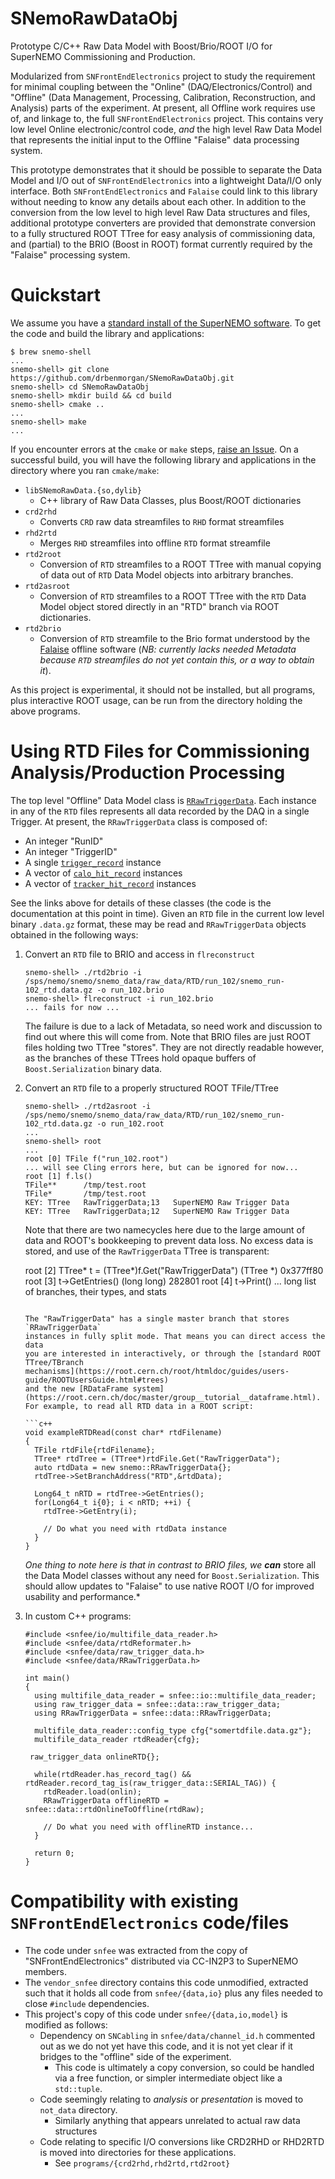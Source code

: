 # SNemoRawDataObj
Prototype C/C++ Raw Data Model with Boost/Brio/ROOT I/O for SuperNEMO
Commissioning and Production.

Modularized from `SNFrontEndElectronics` project to study the requirement
for minimal coupling between the "Online" (DAQ/Electronics/Control) and
"Offline" (Data Management, Processing, Calibration, Reconstruction, and Analysis)
parts of the experiment. At present, all Offline work requires use of, and linkage
to, the full `SNFrontEndElectronics` project. This contains very low level
Online electronic/control code, *and* the high level Raw Data Model
that represents the initial input to the Offline "Falaise" data processing
system.

This prototype demonstrates that it should be possible to separate the Data
Model and I/O out of `SNFrontEndElectronics` into a lightweight Data/I/O only
interface. Both `SNFrontEndElectronics` and `Falaise` could link to this library
without needing to know any details about each other. In addition to the conversion
from the low level to high level Raw Data structures and files, additional
prototype converters are provided that demonstrate conversion to a fully structured
ROOT TTree for easy analysis of commissioning data, and (partial) to the BRIO (Boost in ROOT)
format currently required by the "Falaise" processing system.

# Quickstart
We assume you have a [standard install of the SuperNEMO software](https://github.com/SuperNEMO-DBD/brew).
To get the code and build the library and applications:

``` console
$ brew snemo-shell
...
snemo-shell> git clone https://github.com/drbenmorgan/SNemoRawDataObj.git
snemo-shell> cd SNemoRawDataObj
snemo-shell> mkdir build && cd build
snemo-shell> cmake ..
...
snemo-shell> make
...
```

If you encounter errors at the `cmake` or `make` steps, [raise an Issue](https://github.com/drbenmorgan/SNemoRawDataObj.git/issues/new).
On a successful build, you will have the following library and applications in the
directory where you ran `cmake/make`:

- `libSNemoRawData.{so,dylib}`
  - C++ library of Raw Data Classes, plus Boost/ROOT dictionaries
- `crd2rhd`
  - Converts `CRD` raw data streamfiles to `RHD` format streamfiles
- `rhd2rtd`
  - Merges `RHD` streamfiles into offline `RTD` format streamfile
- `rtd2root`
  - Conversion of `RTD` streamfiles to a ROOT TTree with manual
    copying of data out of `RTD` Data Model objects into arbitrary branches.
- `rtd2asroot`
  - Conversion of `RTD` streamfiles to a ROOT TTree with the `RTD`
    Data Model object stored directly in an "RTD" branch via
    ROOT dictionaries.
- `rtd2brio`
  - Conversion of `RTD` streamfile to the Brio format understood by the
    [Falaise](https://github.com/SuperNEMO-DBD/Falaise) offline software
    (*NB: currently lacks needed Metadata because `RTD` streamfiles do
    not yet contain this, or a way to obtain it*).

As this project is experimental, it should not be installed, but
all programs, plus interactive ROOT usage, can be run from the directory
holding the above programs.

# Using RTD Files for Commissioning Analysis/Production Processing
The top level "Offline" Data Model class is [`RRawTriggerData`](snfee/data/RRawTriggerData.h).
Each instance in any of the `RTD` files represents all data
recorded by the DAQ in a single Trigger. At present, the `RRawTriggerData`
class is composed of:

- An integer "RunID"
- An integer "TriggerID"
- A single [`trigger_record`](snfee/data/trigger_record.h) instance
- A vector of [`calo_hit_record`](snfee/data/calo_hit_record.h) instances
- A vector of [`tracker_hit_record`](snfee/data/tracker_hit_record.h) instances

See the links above for details of these classes (the code is the documentation at this point
in time). Given an `RTD` file in the current low level binary `.data.gz` format,
these may be read and `RRawTriggerData` objects obtained in the following
ways:

1. Convert an `RTD` file to BRIO and access in `flreconstruct`

   ``` console
   snemo-shell> ./rtd2brio -i /sps/nemo/snemo/snemo_data/raw_data/RTD/run_102/snemo_run-102_rtd.data.gz -o run_102.brio
   snemo-shell> flreconstruct -i run_102.brio
   ... fails for now ...
   ```

   The failure is due to a lack of Metadata, so need work and discussion
   to find out where this will come from. Note that BRIO files are
   just ROOT files holding two TTree "stores". They are not directly readable
   however, as the branches of these TTrees hold opaque buffers of
   `Boost.Serialization` binary data.

2. Convert an `RTD` file to a properly structured ROOT TFile/TTree

   ``` console
   snemo-shell> ./rtd2asroot -i /sps/nemo/snemo/snemo_data/raw_data/RTD/run_102/snemo_run-102_rtd.data.gz -o run_102.root
   ...
   snemo-shell> root
   ...
   root [0] TFile f("run_102.root")
   ... will see Cling errors here, but can be ignored for now...
   root [1] f.ls()
   TFile**		/tmp/test.root
   TFile*		/tmp/test.root
   KEY: TTree	RawTriggerData;13	SuperNEMO Raw Trigger Data
   KEY: TTree	RawTriggerData;12	SuperNEMO Raw Trigger Data
   ```

   Note that there are two namecycles here due to the large amount of data
   and ROOT's bookkeeping to prevent data loss. No excess data is stored, and use of the
   `RawTriggerData` TTree is transparent:

   root [2] TTree* t = (TTree*)f.Get("RawTriggerData")
   (TTree *) 0x377ff80
   root [3] t->GetEntries()
   (long long) 282801
   root [4] t->Print()
   ... long list of branches, their types, and stats
   ```

   The "RawTriggerData" has a single master branch that stores `RRawTriggerData`
   instances in fully split mode. That means you can direct access the data
   you are interested in interactively, or through the [standard ROOT TTree/TBranch
   mechanisms](https://root.cern.ch/root/htmldoc/guides/users-guide/ROOTUsersGuide.html#trees)
   and the new [RDataFrame system](https://root.cern.ch/doc/master/group__tutorial__dataframe.html).
   For example, to read all RTD data in a ROOT script:

   ```c++
   void exampleRTDRead(const char* rtdFilename)
   {
     TFile rtdFile{rtdFilename};
     TTree* rtdTree = (TTree*)rtdFile.Get("RawTriggerData");
     auto rtdData = new snemo::RRawTriggerData{};
     rtdTree->SetBranchAddress("RTD",&rtdData);

     Long64_t nRTD = rtdTree->GetEntries();
     for(Long64_t i{0}; i < nRTD; ++i) {
       rtdTree->GetEntry(i);

       // Do what you need with rtdData instance
     }
   }
   ```

   *One thing to note here is that in contrast to BRIO files, we **can***
   store all the Data Model classes without any need for `Boost.Serialization`.
   This should allow updates to "Falaise" to use native ROOT I/O for
   improved usability and performance.*


3. In custom C++ programs:

   ```
   #include <snfee/io/multifile_data_reader.h>
   #include <snfee/data/rtdReformater.h>
   #include <snfee/data/raw_trigger_data.h>
   #include <snfee/data/RRawTriggerData.h>

   int main()
   {
     using multifile_data_reader = snfee::io::multifile_data_reader;
     using raw_trigger_data = snfee::data::raw_trigger_data;
     using RRawTriggerData = snfee::data::RRawTriggerData;

     multifile_data_reader::config_type cfg{"somertdfile.data.gz"};
     multifile_data_reader rtdReader{cfg};

    raw_trigger_data onlineRTD{};

     while(rtdReader.has_record_tag() && rtdReader.record_tag_is(raw_trigger_data::SERIAL_TAG)) {
       rtdReader.load(onlin);
       RRawTriggerData offlineRTD = snfee::data::rtdOnlineToOffline(rtdRaw);

       // Do what you need with offlineRTD instance...
     }

     return 0;
   }
   ```

# Compatibility with existing `SNFrontEndElectronics` code/files
- The code under `snfee` was extracted from the copy of "SNFrontEndElectronics"
  distributed via CC-IN2P3 to SuperNEMO members.
- The `vendor_snfee` directory contains this code unmodified, extracted such that
  it holds all code from `snfee/{data,io}` plus any files needed to close
  `#include` dependencies.
- This project's copy of this code under `snfee/{data,io,model}` is modified
  as follows:
  - Dependency on `SNCabling` in `snfee/data/channel_id.h` commented out
    as we do not yet have this code, and it is not yet clear if it bridges
    to the "offline" side of the experiment.
    - This code is ultimately a copy conversion, so could be handled via a free
      function, or simpler intermediate object like a `std::tuple`.
  - Code seemingly relating to *analysis* or *presentation* is moved to
    `not_data` directory.
    - Similarly anything that appears unrelated to actual raw data structures
  - Code relating to specific I/O conversions like CRD2RHD or
    RHD2RTD is moved into directories for these applications.
    - See `programs/{crd2rhd,rhd2rtd,rtd2root}`

